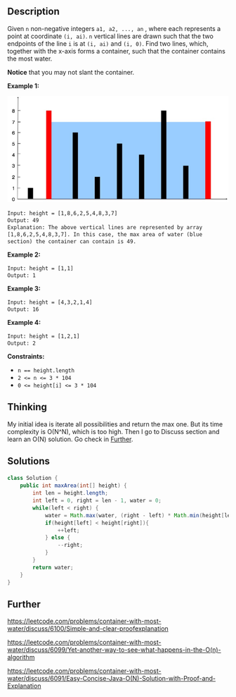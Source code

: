 ## Description

Given `n` non-negative integers `a1, a2, ..., an` , where each represents a point at coordinate `(i, ai)`. `n` vertical lines are drawn such that the two endpoints of the line `i` is at `(i, ai)` and `(i, 0)`. Find two lines, which, together with the x-axis forms a container, such that the container contains the most water.

**Notice** that you may not slant the container.

 

**Example 1:**

![img](../Resources/Images/No.11-ContainerWithMostWater/question_11.jpg)

```
Input: height = [1,8,6,2,5,4,8,3,7]
Output: 49
Explanation: The above vertical lines are represented by array [1,8,6,2,5,4,8,3,7]. In this case, the max area of water (blue section) the container can contain is 49.
```

**Example 2:**

```
Input: height = [1,1]
Output: 1
```

**Example 3:**

```
Input: height = [4,3,2,1,4]
Output: 16
```

**Example 4:**

```
Input: height = [1,2,1]
Output: 2
```

 

**Constraints:**

- `n == height.length`
- `2 <= n <= 3 * 104`
- `0 <= height[i] <= 3 * 104`

## Thinking

My initial idea is iterate all possibilities and return the max one. But its time complexity is O(N^N), which is too high. Then I go to Discuss section and learn an O(N) solution. Go check in [Further](#Further).

## Solutions

~~~java
class Solution {
    public int maxArea(int[] height) {
        int len = height.length;
        int left = 0, right = len - 1, water = 0;
        while(left < right) {
            water = Math.max(water, (right - left) * Math.min(height[left], height[right]));
            if(height[left] < height[right]){
                ++left;
            } else {
                --right;
            }
        }
        return water;
    }
}
~~~



## Further

https://leetcode.com/problems/container-with-most-water/discuss/6100/Simple-and-clear-proofexplanation

https://leetcode.com/problems/container-with-most-water/discuss/6099/Yet-another-way-to-see-what-happens-in-the-O(n)-algorithm

https://leetcode.com/problems/container-with-most-water/discuss/6091/Easy-Concise-Java-O(N)-Solution-with-Proof-and-Explanation